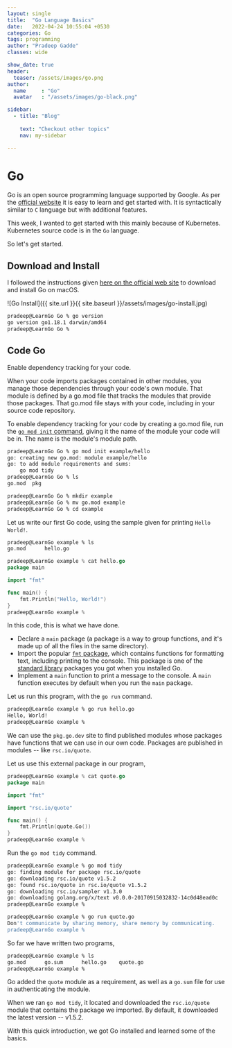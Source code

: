 ```yaml
---
layout: single
title:  "Go Language Basics"
date:   2022-04-24 10:55:04 +0530
categories: Go
tags: programming
author: "Pradeep Gadde"
classes: wide

show_date: true
header:
  teaser: /assets/images/go.png
author:
  name     : "Go"
  avatar   : "/assets/images/go-black.png"

sidebar:
  - title: "Blog"
   
    text: "Checkout other topics"
    nav: my-sidebar

---
```

# Go

Go is an open source programming language supported by Google. As per the [official website](https://go.dev) it is easy to learn and get started with. It is syntactically similar to `C` language but with additional features.

This week, I wanted to get started with this mainly because of Kubernetes. Kubernetes source code is in the `Go` language.

So let's get started.

## Download and Install

I followed the instructions given [here on the official web site](https://go.dev/doc/install) to download and install Go on macOS.

![Go Install]({{ site.url }}{{ site.baseurl }}/assets/images/go-install.jpg)

```sh
pradeep@LearnGo Go % go version
go version go1.18.1 darwin/amd64
pradeep@LearnGo Go % 
```

## Code Go

Enable dependency tracking for your code.

When your code imports packages contained in other modules, you manage those dependencies through your code's own module. That module is defined by a go.mod file that tracks the modules that provide those packages. That go.mod file stays with your code, including in your source code repository.

To enable dependency tracking for your code by creating a go.mod file, run the [`go mod init` command](https://go.dev/ref/mod#go-mod-init), giving it the name of the module your code will be in. The name is the module's module path.

```sh
pradeep@LearnGo Go % go mod init example/hello
go: creating new go.mod: module example/hello
go: to add module requirements and sums:
	go mod tidy
pradeep@LearnGo Go % ls
go.mod	pkg
```

```sh
pradeep@LearnGo Go % mkdir example
pradeep@LearnGo Go % mv go.mod example
pradeep@LearnGo Go % cd example
```

Let us write our first Go code, using the sample given for printing `Hello World!`.
```sh
pradeep@LearnGo example % ls
go.mod		hello.go
```

```go
pradeep@LearnGo example % cat hello.go 
package main

import "fmt"

func main() { 
    fmt.Println("Hello, World!")
}
pradeep@LearnGo example % 
```
In this code, this is what we have done.

- Declare a `main` package (a package is a way to group functions, and it's made up of all the files in the same directory).
- Import the popular [`fmt` package](https://pkg.go.dev/fmt/), which contains functions for formatting text, including printing to the console. This package is one of the [standard library](https://pkg.go.dev/std) packages you got when you installed Go.
- Implement a `main` function to print a message to the console. A `main` function executes by default when you run the `main` package.

Let us run this program, with the `go run` command.
```sh
pradeep@LearnGo example % go run hello.go 
Hello, World!
pradeep@LearnGo example % 
```



We can use the `pkg.go.dev` site to find published modules whose packages have functions that we can use in our own code. Packages are published in modules -- like `rsc.io/quote`.

Let us use this external package in our program,

```go
pradeep@LearnGo example % cat quote.go 
package main

import "fmt"

import "rsc.io/quote"

func main() {
    fmt.Println(quote.Go())
}
pradeep@LearnGo example % 
```



Run the `go mod tidy` command.

```sh
pradeep@LearnGo example % go mod tidy
go: finding module for package rsc.io/quote
go: downloading rsc.io/quote v1.5.2
go: found rsc.io/quote in rsc.io/quote v1.5.2
go: downloading rsc.io/sampler v1.3.0
go: downloading golang.org/x/text v0.0.0-20170915032832-14c0d48ead0c
pradeep@LearnGo example %
```

```sh
pradeep@LearnGo example % go run quote.go 
Don't communicate by sharing memory, share memory by communicating.
pradeep@LearnGo example % 
```



So far we have written two programs,

```sh
pradeep@LearnGo example % ls
go.mod		go.sum		hello.go	quote.go
pradeep@LearnGo example % 
```

Go added the `quote` module as a requirement, as well as a `go.sum` file for use in authenticating the module. 

When we ran `go mod tidy`, it located and downloaded the `rsc.io/quote` module that contains the package we imported. By default, it downloaded the latest version -- v1.5.2.



With this quick introduction, we got Go installed and learned some of the basics. 
